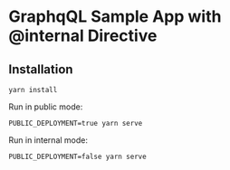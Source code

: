 # GraphqQL Sample App with @internal Directive

## Installation

```
yarn install
```

Run in public mode:

```
PUBLIC_DEPLOYMENT=true yarn serve
```

Run in internal mode:
```
PUBLIC_DEPLOYMENT=false yarn serve
```

